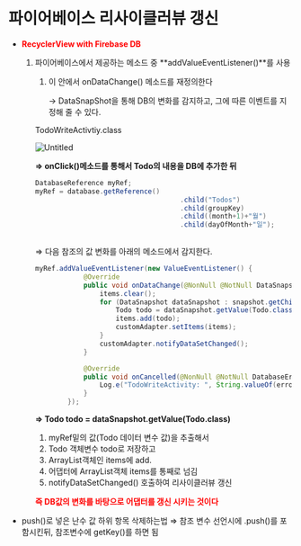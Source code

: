 # 파이어베이스 리사이클러뷰 갱신

- <span style="color:red"> **RecyclerView with Firebase DB**</span>
    
    1. 파이어베이스에서 제공하는 메소드 중 **addValueEventListener()**를 사용
        1. 이 안에서 onDataChange() 메소드를 재정의한다
    
            → DataSnapShot을 통해 DB의 변화를 감지하고, 그에 따른 이벤트를 지정해 줄 수 있다.
    
        TodoWriteActivtiy.class
    
        ![Untitled](../image/Untitled16.png)
    
        **⇒ onClick()메소드를 통해서 Todo의 내용을 DB에 추가한 뒤**
    
        ```java
        DatabaseReference myRef;
        myRef = database.getReference()
        									.child("Todos")
        									.child(groupKey)
        									.child((month+1)+"월")
        									.child(dayOfMonth+"일");
        						
        ```
    
        ⇒ 다음 참조의 값 변화를 아래의 메소드에서 감지한다.
    
        ```java
        myRef.addValueEventListener(new ValueEventListener() {
                    @Override
                    public void onDataChange(@NonNull @NotNull DataSnapshot snapshot) {
                        items.clear();
                        for (DataSnapshot dataSnapshot : snapshot.getChildren()) {
                            Todo todo = dataSnapshot.getValue(Todo.class);
                            items.add(todo);
                            customAdapter.setItems(items);
                        }
                        customAdapter.notifyDataSetChanged();
                    }
        
                    @Override
                    public void onCancelled(@NonNull @NotNull DatabaseError error) {
                        Log.e("TodoWriteActivity: ", String.valueOf(error.toException()));
                    }
                });
        ```
    
        **⇒ Todo todo = dataSnapshot.getValue(Todo.class)** 
    
        1. myRef밑의 값(Todo 데이터 변수 값)을 추출해서 
        2. Todo 객체변수 todo로 저장하고
        3. ArrayList객체인 items에 add.
        4. 어댑터에 ArrayList객체 items를 통째로 넘김
        5. notifyDataSetChanged() 호출하여 리사이클러뷰 갱신 
    
        <span style="color:red">**즉 DB값의 변화를 바탕으로 어댑터를 갱신 시키는 것이다**</span>
    
- push()로 넣은 난수 값 하위 항목 삭제하는법 ⇒ 참조 변수 선언시에 .push()를 포함시킨뒤, 참조변수에 getKey()를 하면 됨

